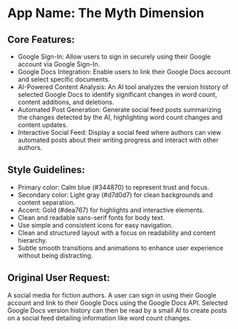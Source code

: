 # **App Name**: The Myth Dimension

## Core Features:

- Google Sign-In: Allow users to sign in securely using their Google account via Google Sign-In.
- Google Docs Integration: Enable users to link their Google Docs account and select specific documents.
- AI-Powered Content Analysis: An AI tool analyzes the version history of selected Google Docs to identify significant changes in word count, content additions, and deletions.
- Automated Post Generation: Generate social feed posts summarizing the changes detected by the AI, highlighting word count changes and content updates.
- Interactive Social Feed: Display a social feed where authors can view automated posts about their writing progress and interact with other authors.

## Style Guidelines:

- Primary color: Calm blue (#344870) to represent trust and focus.
- Secondary color: Light gray (#d7d0d7) for clean backgrounds and content separation.
- Accent: Gold (#dea767) for highlights and interactive elements.
- Clean and readable sans-serif fonts for body text.
- Use simple and consistent icons for easy navigation.
- Clean and structured layout with a focus on readability and content hierarchy.
- Subtle smooth transitions and animations to enhance user experience without being distracting.

## Original User Request:
A social media for fiction authors. A user can sign in using their Google account and link to their Google Docs using the Google Docs API. Selected Google Docs version history can then be read by a small AI to create posts on a social feed detailing information like word count changes.
  